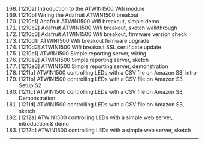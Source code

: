168. [1210a] Introduction to the ATWIN1500 Wifi module
169. [1210b] Wiring the Adafruit ATWIN1500 breakout
170. [1210c1] Adafruit ATWIN1500 Wifi breakout, simple demo
171. [1210c2] Adafruit ATWIN1500 Wifi breakout, sketch walkthrough
172. [1210c3] Adafruit ATWIN1500 Wifi breakout, firmware version check
173. [1210d1] ATWIN1500 Wifi breakout firmware upgrade
174. [1210d2] ATWIN1500 Wifi breakout SSL certificate update
175. [1210e1] ATWIN1500 Simple reporting server, wiring
176. [1210e2] ATWIN1500 Simple reporting server, sketch
177. [1210e3] ATWIN1500 Simple reporting server, demonstration
178. [1211a] ATWIN1500 controlling LEDs with a CSV file on Amazon S3, intro
179. [1211b] ATWIN1500 controlling LEDs with a CSV file on Amazon S3, Setup S2
180. [1211c] ATWIN1500 controlling LEDs with a CSV file on Amazon S3, Demonstration
181. [1211d] ATWIN1500 controlling LEDs with a CSV file on Amazon S3, sketch
182. [1212a] ATWIN1500 controlling LEDs with a simple web server, introduction & demo
183. [1212b] ATWIN1500 controlling LEDs with a simple web server, sketch

---
